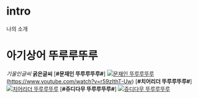# intro

나의 소개
# 아기상어 뚜루루뚜루
*기울인글씨*
**굵은글씨**
[**#문재인 뚜루루뚜루#**]
[![문재인 뚜루루뚜루](https://i.ytimg.com/vi/KtAN7C_iH-o/hqdefault.jpg)](https://i.ytimg.com/vi/KtAN7C_iH-o/hqdefault.jpg)(https://www.youtube.com/watch?v=r59zIthT-Uw)
[**#치어리더 뚜루루뚜루#**]
[![치어리더 뚜루루뚜루](https://i.ytimg.com/vi/qnQEWpbShfo/maxresdefault.jpg)](https://www.youtube.com/watch?v=qnQEWpbShfo)
[**#쥬디다무 뚜루루뚜루#**]
[![쥬디다무 뚜루루뚜루](https://scontent-icn1-1.xx.fbcdn.net/v/t1.0-9/997047_696973880395154_1798568441324041950_n.jpg?oh=74688145dad996e609ff89d2a75fb560&oe=59DA89E9)](https://www.youtube.com/watch?v=Nx6w0iCuhSc)
